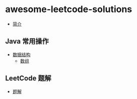 # awesome-leetcode-solutions

* [简介](README.md)

## Java 常用操作
* [数据结构](data-stucture/README.md)
    * [数组](data-sturcture/array.md)

## LeetCode 题解

* [题解](solutions/README.md)
